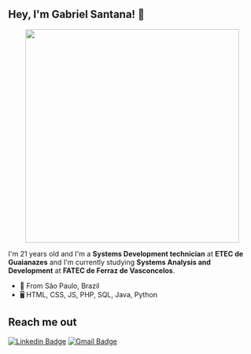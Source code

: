 
## Hey, I'm Gabriel Santana! 👋

<p align="center">
  <img width="434px" src="https://github-readme-stats.vercel.app/api?username=Santanaa07&show_icons=true" />
</p>

I'm 21 years old and I'm a **Systems Development technician** at **ETEC de Guaianazes** and I'm currently studying **Systems Analysis and Development** at **FATEC de Ferraz de Vasconcelos**.

- 📍  From São Paulo, Brazil
- 🖥️ HTML, CSS, JS, PHP, SQL, Java, Python



## Reach me out 

[![Linkedin Badge](https://img.shields.io/badge/-Gabriel%20Santana-6633cc?style=flat-square&logo=Linkedin&logoColor=white&link=https://www.linkedin.com/in/gabriel-santana-pereira/)](https://www.linkedin.com/in/gabriel-santana-pereira/) 
[![Gmail Badge](https://img.shields.io/badge/-gsantanaa.07@gmail.com-6633cc?style=flat-square&logo=Gmail&logoColor=white&link=mailto:diego.schell.f@gmail.com)](gsantanaa.07@gmail.com)

  
